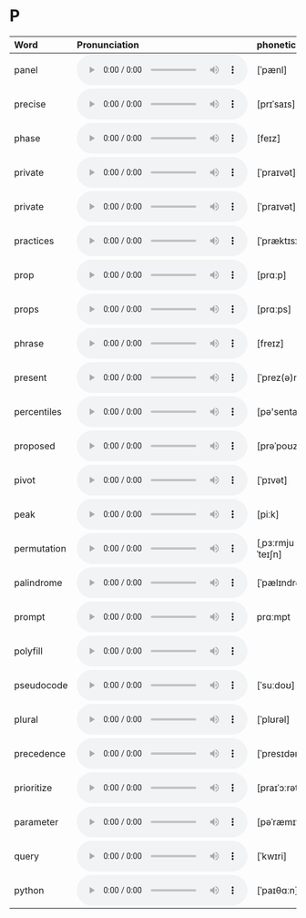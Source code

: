 
# P

| Word  | Pronunciation | phonetic |
| :-- | :-- | :-- |
| panel | <audio src="/awesome-pronunciation/public/audio/panel.mp3" controls="controls" controlslist="nodownload"></audio> | [ˈpænl] |
| precise | <audio src="/awesome-pronunciation/public/audio/precise.mp3" controls="controls" controlslist="nodownload"></audio> | [prɪˈsaɪs] |
| phase | <audio src="/awesome-pronunciation/public/audio/phase.mp3" controls="controls" controlslist="nodownload"></audio> | [feɪz] |
| private | <audio src="/awesome-pronunciation/public/audio/private.mp3" controls="controls" controlslist="nodownload"></audio> | [ˈpraɪvət] |
| private | <audio src="/awesome-pronunciation/public/audio/private.mp3" controls="controls" controlslist="nodownload"></audio> | [ˈpraɪvət] |
| practices | <audio src="/awesome-pronunciation/public/audio/practices.mp3" controls="controls" controlslist="nodownload"></audio> | [ˈpræktɪsɪz] |
| prop | <audio src="/awesome-pronunciation/public/audio/prop.mp3" controls="controls" controlslist="nodownload"></audio> | [prɑːp] |
| props | <audio src="/awesome-pronunciation/public/audio/props.mp3" controls="controls" controlslist="nodownload"></audio> | [prɑːps] |
| phrase | <audio src="/awesome-pronunciation/public/audio/phrase.mp3" controls="controls" controlslist="nodownload"></audio> | [freɪz] |
| present | <audio src="/awesome-pronunciation/public/audio/present.mp3" controls="controls" controlslist="nodownload"></audio> | [ˈprez(ə)nt] |
| percentiles | <audio src="/awesome-pronunciation/public/audio/percentiles.mp3" controls="controls" controlslist="nodownload"></audio> | [pə'sentailz] |
| proposed | <audio src="/awesome-pronunciation/public/audio/proposed.mp3" controls="controls" controlslist="nodownload"></audio> | [prəˈpoʊzd] |
| pivot | <audio src="/awesome-pronunciation/public/audio/pivot.mp3" controls="controls" controlslist="nodownload"></audio> | [ˈpɪvət] |
| peak | <audio src="/awesome-pronunciation/public/audio/peak.mp3" controls="controls" controlslist="nodownload"></audio> | [piːk] |
| permutation | <audio src="/awesome-pronunciation/public/audio/permutation.mp3" controls="controls" controlslist="nodownload"></audio> | [ˌpɜːrmjuˈteɪʃn] |
| palindrome | <audio src="/awesome-pronunciation/public/audio/palindrome.mp3" controls="controls" controlslist="nodownload"></audio> | [ˈpælɪndrəʊm] |
| prompt | <audio src="/awesome-pronunciation/public/audio/prompt.mp3" controls="controls" controlslist="nodownload"></audio> | prɑːmpt |
| polyfill | <audio src="/awesome-pronunciation/public/audio/polyfill.mp3" controls="controls" controlslist="nodownload"></audio> |  |
| pseudocode | <audio src="/awesome-pronunciation/public/audio/pseudocode.mp3" controls="controls" controlslist="nodownload"></audio> | [ˈsuːdoʊ] |
| plural | <audio src="/awesome-pronunciation/public/audio/plural.mp3" controls="controls" controlslist="nodownload"></audio> | [ˈplʊrəl] |
| precedence | <audio src="/awesome-pronunciation/public/audio/precedence.mp3" controls="controls" controlslist="nodownload"></audio> | [ˈpresɪdəns] |
| prioritize | <audio src="/awesome-pronunciation/public/audio/prioritize.mp3" controls="controls" controlslist="nodownload"></audio> | [praɪˈɔːrətaɪz] |
| parameter | <audio src="/awesome-pronunciation/public/audio/parameter.mp3" controls="controls" controlslist="nodownload"></audio> | [pəˈræmɪtər] |
| query | <audio src="/awesome-pronunciation/public/audio/query.mp3" controls="controls" controlslist="nodownload"></audio> | [ˈkwɪri] |
| python | <audio src="/awesome-pronunciation/public/audio/python.mp3" controls="controls" controlslist="nodownload"></audio> | [ˈpaɪθɑːn] |
